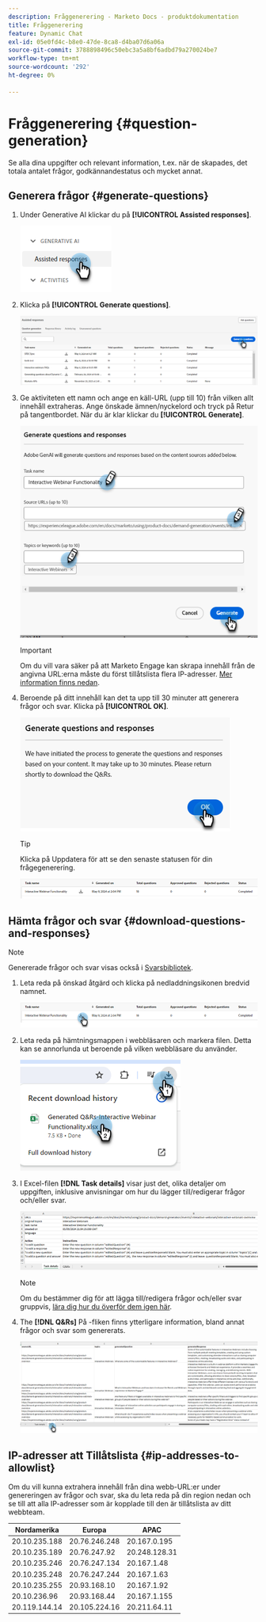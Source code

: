 ```yaml
---
description: Fråggenerering - Marketo Docs - produktdokumentation
title: Fråggenerering
feature: Dynamic Chat
exl-id: 05e0fd4c-b8e0-47de-8ca8-d4ba07d6a06a
source-git-commit: 3788898496c50ebc3a5a8bf6adbd79a270024be7
workflow-type: tm+mt
source-wordcount: '292'
ht-degree: 0%

---
```


# Fråggenerering {#question-generation}

Se alla dina uppgifter och relevant information, t.ex. när de skapades, det totala antalet frågor, godkännandestatus och mycket annat.

## Generera frågor {#generate-questions}

1. Under Generative AI klickar du på **[!UICONTROL Assisted responses]**.

   ![](assets/question-generation-1.png)

1. Klicka på **[!UICONTROL Generate questions]**.

   ![](assets/question-generation-2.png)

1. Ge aktiviteten ett namn och ange en käll-URL (upp till 10) från vilken allt innehåll extraheras. Ange önskade ämnen/nyckelord och tryck på Retur på tangentbordet. När du är klar klickar du **[!UICONTROL Generate]**.

   ![](assets/question-generation-3.png)

   >[!IMPORTANT]
   >
   >Om du vill vara säker på att Marketo Engage kan skrapa innehåll från de angivna URL:erna måste du först tillåtslista flera IP-adresser. [Mer information finns nedan](#ip-addresses-to-allowlist).

1. Beroende på ditt innehåll kan det ta upp till 30 minuter att generera frågor och svar. Klicka på **[!UICONTROL OK]**.

   ![](assets/question-generation-4.png)

   >[!TIP]
   >
   >Klicka på Uppdatera för att se den senaste statusen för din frågegenerering.

   ![](assets/question-generation-5.png)

## Hämta frågor och svar {#download-questions-and-responses}

>[!NOTE]
>
>Genererade frågor och svar visas också i [Svarsbibliotek](/help/marketo/product-docs/demand-generation/dynamic-chat/generative-ai/response-library.md).

1. Leta reda på önskad åtgärd och klicka på nedladdningsikonen bredvid namnet.

   ![](assets/question-generation-6.png)

1. Leta reda på hämtningsmappen i webbläsaren och markera filen. Detta kan se annorlunda ut beroende på vilken webbläsare du använder.

   ![](assets/question-generation-7.png)

1. I Excel-filen **[!DNL Task details]** visar just det, olika detaljer om uppgiften, inklusive anvisningar om hur du lägger till/redigerar frågor och/eller svar.

   ![](assets/question-generation-8.png)

   >[!NOTE]
   >
   >Om du bestämmer dig för att lägga till/redigera frågor och/eller svar gruppvis, [lära dig hur du överför dem igen här](/help/marketo/product-docs/demand-generation/dynamic-chat/generative-ai/response-library.md).

1. The **[!DNL Q&Rs]** På -fliken finns ytterligare information, bland annat frågor och svar som genererats.

   ![](assets/question-generation-9.png)

## IP-adresser att Tillåtslista {#ip-addresses-to-allowlist}

Om du vill kunna extrahera innehåll från dina webb-URL:er under genereringen av frågor och svar, ska du leta reda på din region nedan och se till att alla IP-adresser som är kopplade till den är tillåtslista av ditt webbteam.

<table width="450">
<thead>
  <tr>
    <th>Nordamerika</th>
    <th>Europa</th>
    <th>APAC</th>
  </tr>
</thead>
<tbody>
  <tr>
    <td>20.10.235.188</td>
    <td>20.76.246.248</td>
    <td>20.167.0.195</td>
  </tr>
  <tr>
    <td>20.10.235.189</td>
    <td>20.76.247.92</td>
    <td>20.248.128.31</td>
  </tr>
  <tr>
    <td>20.10.235.246</td>
    <td>20.76.247.134</td>
    <td>20.167.1.48</td>
  </tr>
  <tr>
    <td>20.10.235.248</td>
    <td>20.76.247.244</td>
    <td>20.167.1.63</td>
  </tr>
  <tr>
    <td>20.10.235.255</td>
    <td>20.93.168.10</td>
    <td>20.167.1.92</td>
  </tr>
  <tr>
    <td>20.10.236.96</td>
    <td>20.93.168.44</td>
    <td>20.167.1.155</td>
  </tr>
  <tr>
    <td>20.119.144.14</td>
    <td>20.105.224.16</td>
    <td>20.211.64.11</td>
  </tr>
</tbody>
</table>
